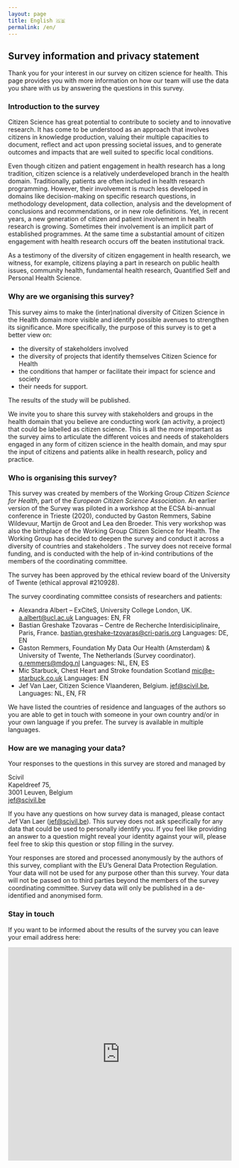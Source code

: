 ```yaml
---
layout: page
title: English 🇬🇧
permalink: /en/
---
```


## Survey information and privacy statement

Thank you for your interest in our survey on citizen science for health. This page provides you with more information on how our team will use the data you share with us by answering the questions in this survey.

### Introduction to the survey

Citizen Science has great potential to contribute to society and to innovative research. It has come to be understood as an approach that involves citizens in knowledge production, valuing their multiple capacities to document, reflect and act upon pressing societal issues, and to generate outcomes and impacts that are well suited to specific local conditions.

Even though citizen and patient engagement in health research has a long tradition, citizen science is a relatively underdeveloped branch in the health domain. Traditionally, patients are often included in health research programming. However, their involvement is much less developed in domains like decision-making on specific research questions, in methodology development, data collection, analysis and the development of conclusions and recommendations, or in new role definitions. Yet, in recent years, a new generation of citizen and patient involvement in health research is growing. Sometimes their involvement is an implicit part of established programmes. At the same time a substantial amount of citizen engagement with health research occurs off the beaten institutional track.

As a testimony of the diversity of citizen engagement in health research, we witness, for example, citizens playing a part in research on public health issues, community health, fundamental health research, Quantified Self and Personal Health Science.

### Why are we organising this survey?

This survey aims to make the (inter)national diversity of Citizen Science in the Health domain more visible and identify possible avenues to strengthen its significance. More specifically, the purpose of this survey is to get a better view on:

- the diversity of stakeholders involved
- the diversity of projects that identify themselves Citizen Science for Health
- the conditions that hamper or facilitate their impact for science and society
- their needs for support.

The results of the study will be published.

We invite you to share this survey with stakeholders and groups in the health domain that you believe are conducting work (an activity, a project) that could be labelled as citizen science. This is all the more important as the  survey aims  to articulate the different voices and needs of stakeholders engaged in any form of citizen science in the health domain, and may spur the input of citizens and patients alike in health research, policy and practice.

### Who is organising this survey?

This survey was created by members of the Working Group _Citizen Science for Health_, part of the _European Citizen Science Association_. An earlier version of the Survey was piloted in a workshop at the ECSA bi-annual conference in Trieste (2020), conducted by Gaston Remmers, Sabine Wildevuur, Martijn de Groot and Lea den Broeder. This very workshop was also the birthplace of the Working Group Citizen Science for Health. The Working Group has decided to deepen the survey and conduct it across a diversity of countries and stakeholders
.
The survey does not receive formal funding, and is conducted with the help of in-kind contributions of the members of the coordinating committee.

The survey has been approved by the ethical review board of the University of Twente (ethical approval #210928).

The survey coordinating committee consists of researchers and patients:
-	Alexandra Albert – ExCiteS, University College London, UK. [a.albert@ucl.ac.uk](mailto:a.albert@ucl.ac.uk) Languages: EN, FR
-	Bastian Greshake Tzovaras – Centre de Recherche Interdisiciplinaire, Paris, France. [bastian.greshake-tzovaras@cri-paris.org](mailto:bastian.greshake-tzovaras@cri-paris.org) Languages: DE, EN
-	Gaston Remmers, Foundation My Data Our Health (Amsterdam) & University of Twente, The Netherlands (Survey coordinator). [g.remmers@mdog.nl](mailto:g.remmers@mdog.nl) Languages: NL, EN, ES
-	Mic Starbuck, Chest Heart and Stroke foundation Scotland [mic@e-starbuck.co.uk](mailto:mic@e-starbuck.co.uk) Languages: EN
-	Jef Van Laer, Citizen Science Vlaanderen, Belgium. [jef@scivil.be](mailto:jef@scivil.be), Languages: NL, EN, FR

We have listed the countries of residence and languages of the authors so you are able to get in touch with someone in your own country and/or in your own language if you prefer. The survey is available in multiple languages.

### How are we managing your data?

Your responses to the questions in this survey are stored and managed by

Scivil<br/>
Kapeldreef 75,<br/>
3001 Leuven, Belgium<br/>
jef@scivil.be<br/>

If you have any questions on how survey data is managed, please contact Jef Van Laer ([jef@scivil.be](mailto:jef@scivil.be)).
This survey does not ask specifically for any data that could be used to personally identify you. If you feel like providing an answer to a question might reveal your identity against your will, please feel free to skip this question or stop filling in the survey.

Your responses are stored and processed anonymously by the authors of this survey, compliant with the EU’s General Data Protection Regulation. Your data will not be used for any purpose other than this survey. Your data will not be passed on to third parties beyond the members of the survey coordinating committee. Survey data will only be published in a de-identified and anonymised form.

### Stay in touch
If you want to be informed about the results of the survey you can leave your email address here:

<iframe width="640px" height= "480px" src="https://forms.office.com/Pages/ResponsePage.aspx?id=clotp-4l8ECb0QZ8tbdw1O9EhqE2CfxJraPf8UwzjsdUMEZLQlFMQllXU0RVSE5INTFJVDdDWFBUSS4u&embed=true" frameborder= "0" marginwidth= "0" marginheight= "0" style= "border: none; max-width:100%; max-height:100vh" allowfullscreen webkitallowfullscreen mozallowfullscreen msallowfullscreen> </iframe>
